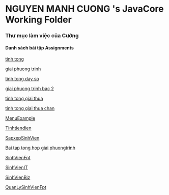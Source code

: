 ﻿# NGUYEN MANH CUONG 's JavaCore Working Folder
### Thư mục làm việc của Cường
#### Danh sách bài tập Assignments
<a href= "https://github.com/FASTTRACKSE/FTJD1801_JavaCore/blob/master/CUONGDN/BT1/src/BT1/BT1.java"> tinh tong </a>


<a href = "https://github.com/FASTTRACKSE/FTJD1801_JavaCore/blob/master/CUONGDN/BT2/src/BT2/BT2.java"> giai phuong trinh </a>

<a href = "https://github.com/FASTTRACKSE/FTJD1801_JavaCore/blob/master/CUONGDN/BT3/src/baitap3/BT3.java" > tinh tong day so </a>

<a href = "https://github.com/FASTTRACKSE/FTJD1801_JavaCore/blob/master/CUONGDN/giai%20phuong%20trinh%20bac%202/src/giaiphuongtrinhbac2/giaiphuongtrinhbac2.java"> giai phuong trinh bac 2 </a>


<a href = "https://github.com/FASTTRACKSE/FTJD1801_JavaCore/blob/master/CUONGDN/tinhtongngaithua/src/tinhtongngaithua/tinhtongngaithua.java" > tinh tong giai thua  </a>

<a href = "https://github.com/FASTTRACKSE/FTJD1801_JavaCore/blob/master/CUONGDN/baitap6/src/tonggiaithuachan/tonggiaithuachan.java"> tinh tong giai thua chan </a>

<a href = "https://github.com/FASTTRACKSE/FTJD1801_JavaCore/blob/master/CUONGDN/baitap7/src/baitap7/MenuExample.java"> MenuExample </a>

<a href = "https://github.com/FASTTRACKSE/FTJD1801_JavaCore/blob/master/CUONGDN/tinhtiendien/src/tinhtiendien/TinhTienDien.java"> Tinhtiendien </a>

<a href = "https://github.com/FASTTRACKSE/FTJD1801_JavaCore/blob/master/CUONGDN/SapXepSinhVien.java"> SapxepSinhVien </a>

<a href = "https://github.com/FASTTRACKSE/FTJD1801_JavaCore/blob/master/CUONGDN/BaiTonghop/src/baitonghop/BaiTongHop.java"> Bai tap tong hop giai phuongtrinh </a>


<a href = "https://github.com/FASTTRACKSE/FTJD1801_JavaCore/blob/master/CUONGDN/SinhVienFpt.java"> SinhVienFpt </a>

<a href = "https://github.com/FASTTRACKSE/FTJD1801_JavaCore/blob/master/CUONGDN/SinhVienIT.java"> SinhVienIT </a>

<a href = "https://github.com/FASTTRACKSE/FTJD1801_JavaCore/blob/master/CUONGDN/SinhVienBiz.java"> SinhVienBiz </a>

<a href = "https://github.com/FASTTRACKSE/FTJD1801_JavaCore/blob/master/CUONGDN/QuanLySinhVien.java"> QuanLySinhVienFpt </a>


